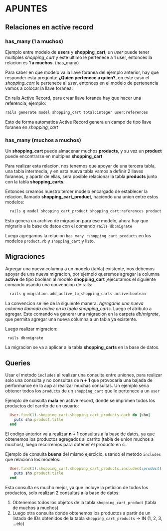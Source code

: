 # APUNTES

## Relaciones en active record

### has_many (1 a muchos)
Ejemplo entre modelo de **users** y **shopping_cart**, un *user* puede tener multiples *shopping_cart* y este ultimo le pertenece a 1 user, entonces la relacion es **1 a muchos**. (has_many)

Para saber en que modelo va la llave foranea del ejemplo anterior, hay que responder esta pregunta: **¿Quien pertenece a quien?**, en este caso el *shopping_cart* le pertenece al *user*, entonces en el modelo de pertenencia vamos a colocar la llave foranea.

En rails Active Record, para crear llave foranea hay que hacer una referencia, ejemplo:

```bash
rails generate model shopping_cart total:integer user:references

```
Esto de forma automatica Active Record genera un campo de tipo llave foranea en *shopping_cart*

### has_many (muchos a muchos)

Un **shopping_cart** puede almacenar muchos **products**, y su vez un **product** puede encontrarse en multiples **shopping_cart**

Para realizar esta relacion, nos tenemos que apoyar de una tercera tabla, una tabla intermedia, y en esta nueva tabla vamos a definir 2 llaves foraneas, y apartir de ellas, sera posible relacionar la tabla **products** junto con la tabla **shopping_carts**.

Entonces creamos nuestro tercer modelo encargado de establecer la relacion, llamado **shopping_cart_product**, haciendo una union entre estos modelos:

```bash
  rails g model shopping_cart_product shopping_cart:references product:references
```

Esto genera un archivo de migracion para ese modelo, ahora hay que migrarlo a la base de datos con el comando `rails db:migrate`

Luego agregamos la relacion `has_many :shopping_cart_products` en los modelos `product.rb` y `shopping_cart` y listo.

## Migraciones

Agregar una nueva columna a un modelo (tabla) existente, nos debemos apoyar de una nueva migracion, por ejemplo queremos agregar la columna **active** de tipo boolean al modelo **shopping_cart** ,ejecutamos el siguiente comando usando una convencion de rails:

```bash
  rails g migration add_active_to_shopping_carts active:boolean
```
La convencion se lee de la siguiente manera: *Agregame una nueva columna llamada active en la tabla shopping_carts*. Luego el atributo a agregar. Este comando va generar una migracion en la carpeta *db/migrate*, que permita agregar una nueva columna a un tabla ya existente.

Luego realizar migracion:

```bash 
 rails db:migrate
```

La migracion se va a aplicar a la tabla **shopping_carts** en la base de datos.

## Queries

Usar el metodo `includes` al realizar una consulta entre uniones, para realizar solo una consulta y no consultas de **n + 1** que provocaria una bajada de performance en la app al realizar muchas consultas. Un ejemplo seria obtener todos los `products` de un `shopping_cart` que le pertenece a un `user`

Ejemplo de consulta **mala** en active record, donde se imprimen todos los productos del carrito de un usuario:

```ruby
  User.find(1).shopping_cart.shopping_cart_products.each do |sho|
    puts sho.product.title
  end
```
El codigo anterior va a realizar **n + 1** consultas a la base de datos, ya que obtenemos los productos agregados al carrito (tabla de union muchos a muchos), luego recorremos para obtener el producto en si.

Ejemplo de consulta **buena** del mismo ejercicio, usando el metodo `includes` que relaciona los modelos:

```ruby
  User.find(1).shopping_cart.shopping_cart_products.includes(:product).each do | sho |
    puts sho.product.title
  end
```

Esta consulta es mucho mejor, ya que incluye la peticion de todos los productos, solo realizan 2 consultas a la base de datos:
1. Obtenemos todos los objetos de la tabla `shopping_cart_product` (tabla de muchos a muchos)
2. Luego otra consulta donde obtenemos los productos a partir de un listado de IDs obtenidos de la tabla `shopping_cart_products` -> IN (1, 2, 3, ...etc)